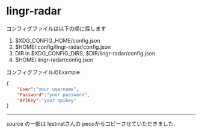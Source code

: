 lingr-radar
===========
コンフィグファイルは以下の順に探します

1. $XDG\_CONFIG\_HOME/config.json
2. $HOME/.config/lingr-radar/config.json
3. DIR in $XDG\_CONFIG\_DIRS, $DIR/lingr-radar/config.json
4. $HOME/.lingr-radar/config.json

コンフィグファイルのExample
```json
{
    "User":"your username",
    "Password":"your password",
    "APIKey":"your apikey"
}
```

----
source の一部は lestrratさんの pecoからコピーさせていただきました.
